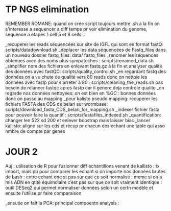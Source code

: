 # TP NGS elimination

REMEMBER ROMANE: quand on crée script toujours mettre .sh à la fin
on s'interesse a sequencer a diff temps pr voir elimination du genome, sequence a etapes 1 cell 5 et 8 cells...

_recuperer les reads séquencées sur site de IGFL qui sont en format fastQ: scripts/datadownload.sh
_déplacer les data séquencées de Fastq_files dans un nouveau dossier fastq_files: data/ fastq_files 
_renomer les séquences obtenues avec des noms plus sympatoches : scripts/renamed_data.sh
_simplifier nom des fichiers en enlevant fastq.gz à la fin et analyser qualité des données avec fastQC: scripts/quality_control.sh
_en regardant fastq des données on a vu chute de qualité vers 80 reads donc on nettoie les données avec fastp pour s'arreter à 80 : scripts/cleaning_the_reads.sh
pas besoin de relancer fastqc apres fastp car il genere deja controle qualite
_on regarde nos données nettoyées: on est bien en %GC : bonnes données donc on passe au mapping
_pour kalisto pseudo mapping: recuperer les fichiers FASTA des CDS de belari sur wormbase: scripts/download_fasta_CDS_belari_for_mapping.sh
_indexer fichier fasta pour pouvoir faire la quantif : scripts/fastafiles_indexed.sh
_quantification: changer len 522 sd 200 et enlever boostrap mais laisser bias 
_lancer kallisto: aligne sur les cds et recup pr chacun des echant une table qui asso nmbre de compte par genes 

# JOUR 2

Auj : utilisation de R pour fusionner diff échantillons venant de kallisto : tx import, mais pb pour comparer les echant si on importe nos données brutes de bash : entre echant one st pas sur que ce soit normalisé : meme si on a mis ADN en qtité équimolaire c’est pas sur que ce soit vraiment identique : outil DESeq2 qui permet normaliser données selon un certn modèle et ensuite l’utilise pr faire comparaison 



_ensutie on fait la PCA: principal compoentn analysis :

